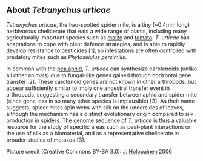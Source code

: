 About *Tetranychus urticae*
---------------------------

*Tetranychus urticae*, the two-spotted spider mite, is a tiny (\~0.4mm
long) herbivorous chelicerate that eats a wide range of plants,
including many agriculturally important species such as
[maize](http://plants.ensembl.org/Zea_mays/Info) and
[tomato](http://plants.ensembl.org/Solanum_lycopersicum/Info). *T.
urticae* has adaptations to cope with plant defence strategies, and is
able to rapidly develop resistance to pesticides \[1\], so infestations
are often controlled with predatory mites such as *Phytoseiulus
persimilis*.

In common with the [pea aphid](/Acyrthosiphon_pisum/Info), *T. urticae*
can synthesize carotenoids (unlike all other animals) due to fungal-like
genes gained through horizontal gene transfer \[2\]. These carotenoid
genes are not known in other arthropods, but appear sufficiently similar
to imply one ancestral transfer event in arthropods, suggesting a
secondary transfer between aphid and spider mite (since gene loss in so
many other species is implausible) \[3\]. As their name suggests, spider
mites spin webs with silk on the undersides of leaves, although the
mechanism has a distinct evolutionary origin compared to silk production
in spiders. The genome sequence of *T. urticae* is thus a valuable
resource for the study of specific areas such as pest-plant interactions
or the use of silk as a biomaterial, and as a representative chelicerate
in broader studies of metazoa \[3\].

Picture credit (Creative Commons BY-SA 3.0): [J.
Holopainen](http://commons.wikimedia.org/wiki/File:Tetranychus-urticae.jpg)
2006
